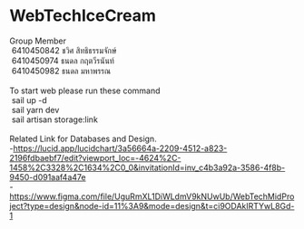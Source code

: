 # WebTechIceCream

Group Member<br />
&nbsp;6410450842 ชวิศ สิทธิธรรมจักษ์<br />
&nbsp;6410450974 ธนดล กฤตวีรนันท์<br />
&nbsp;6410450982 ธนดล มหาพรรณ<br />
<br />
To start web please run these command<br />
&nbsp;sail up -d<br />
&nbsp;sail yarn dev<br />
&nbsp;sail artisan storage:link<br />
<br />
Related Link for Databases and Design.<br />
-https://lucid.app/lucidchart/3a56664a-2209-4512-a823-2196fdbaebf7/edit?viewport_loc=-4624%2C-1458%2C3328%2C1634%2C0_0&invitationId=inv_c4b3a92a-3586-4f8b-9450-d091aaf4a47e <br />
-https://www.figma.com/file/UguRmXL1DiWLdmV9kNUwUb/WebTechMidProject?type=design&node-id=11%3A9&mode=design&t=ci9ODAkIRTYwL8Gd-1<br />
